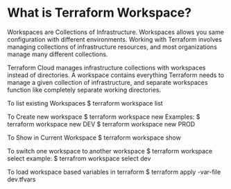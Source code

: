 <h1>
What is Terraform Workspace?
</H1>
Workspaces are Collections of Infrastructure.
Workspaces allows you same configuration with different environments.
Working with Terraform involves managing collections of infrastructure resources, and most organizations manage many different collections.

Terraform Cloud manages infrastructure collections with workspaces instead of directories. 
A workspace contains everything Terraform needs to manage a given collection of infrastructure, and separate workspaces function like completely separate working directories.

To list existing Workspaces
$ terraform workspace list

To Create new workspace
$ terraform workspace new <workspacename>
Examples:
$ terraform workspace new DEV
$ terraform workspace new PROD


To Show in Current Workspace
$ terraform workspace show

To switch one workspace to another workspace 
$ terraform workspace select <workspace name>
example:
$ terrafrom workspace select dev

To load workspace based variables in terraform
$ terraform apply -var-file dev.tfvars




